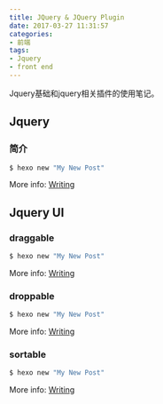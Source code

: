 ```yaml
---
title: JQuery & JQuery Plugin
date: 2017-03-27 11:31:57
categories:
- 前端
tags:
- Jquery
- front end
---
```


Jquery基础和jquery相关插件的使用笔记。

## Jquery

### 简介

``` bash
$ hexo new "My New Post"
```

More info: [Writing](https://hexo.io/docs/writing.html)

## Jquery UI

### draggable

``` bash
$ hexo new "My New Post"
```

More info: [Writing](https://hexo.io/docs/writing.html)

### droppable

``` bash
$ hexo new "My New Post"
```

More info: [Writing](https://hexo.io/docs/writing.html)

### sortable

``` bash
$ hexo new "My New Post"
```

More info: [Writing](https://hexo.io/docs/writing.html)
